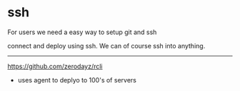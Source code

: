 # ssh

For users we need a easy way to setup git and ssh

connect and deploy using ssh. We can of course ssh into anything.


---


https://github.com/zerodayz/rcli
- uses agent to deplyo to 100's of servers

